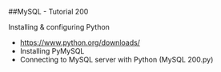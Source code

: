 ##MySQL - Tutorial 200

Installing & configuring Python

  - https://www.python.org/downloads/
  - Installing PyMySQL
  - Connecting to MySQL server with Python (MySQL 200.py)
